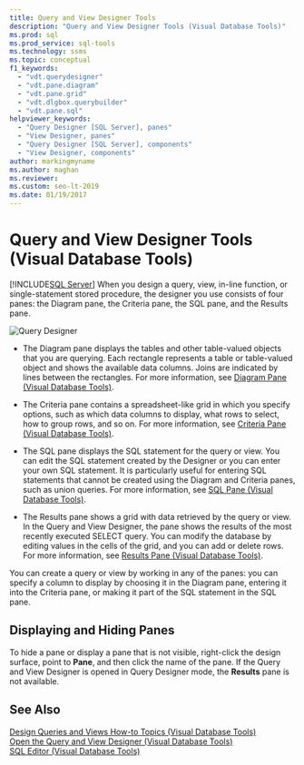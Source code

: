 ```yaml
---
title: Query and View Designer Tools
description: "Query and View Designer Tools (Visual Database Tools)"
ms.prod: sql
ms.prod_service: sql-tools
ms.technology: ssms
ms.topic: conceptual
f1_keywords: 
  - "vdt.querydesigner"
  - "vdt.pane.diagram"
  - "vdt.pane.grid"
  - "vdt.dlgbox.querybuilder"
  - "vdt.pane.sql"
helpviewer_keywords: 
  - "Query Designer [SQL Server], panes"
  - "View Designer, panes"
  - "Query Designer [SQL Server], components"
  - "View Designer, components"
author: markingmyname
ms.author: maghan
ms.reviewer: 
ms.custom: seo-lt-2019
ms.date: 01/19/2017
---
```

# Query and View Designer Tools (Visual Database Tools)
[!INCLUDE[SQL Server](../../includes/applies-to-version/sqlserver.md)]
When you design a query, view, in-line function, or single-statement stored procedure, the designer you use consists of four panes: the Diagram pane, the Criteria pane, the SQL pane, and the Results pane.  
  
![Query Designer](../../ssms/visual-db-tools/media/vs_queryviewdsgpanes.gif "Query Designer")  
  
-   The Diagram pane displays the tables and other table-valued objects that you are querying. Each rectangle represents a table or table-valued object and shows the available data columns. Joins are indicated by lines between the rectangles. For more information, see [Diagram Pane &#40;Visual Database Tools&#41;](../../ssms/visual-db-tools/diagram-pane-visual-database-tools.md).  
  
-   The Criteria pane contains a spreadsheet-like grid in which you specify options, such as which data columns to display, what rows to select, how to group rows, and so on. For more information, see [Criteria Pane &#40;Visual Database Tools&#41;](../../ssms/visual-db-tools/criteria-pane-visual-database-tools.md).  
  
-   The SQL pane displays the SQL statement for the query or view. You can edit the SQL statement created by the Designer or you can enter your own SQL statement. It is particularly useful for entering SQL statements that cannot be created using the Diagram and Criteria panes, such as union queries. For more information, see [SQL Pane &#40;Visual Database Tools&#41;](../../ssms/visual-db-tools/sql-pane-visual-database-tools.md).  
  
-   The Results pane shows a grid with data retrieved by the query or view. In the Query and View Designer, the pane shows the results of the most recently executed SELECT query. You can modify the database by editing values in the cells of the grid, and you can add or delete rows. For more information, see [Results Pane &#40;Visual Database Tools&#41;](../../ssms/visual-db-tools/results-pane-visual-database-tools.md).  
  
You can create a query or view by working in any of the panes: you can specify a column to display by choosing it in the Diagram pane, entering it into the Criteria pane, or making it part of the SQL statement in the SQL pane.  
  
## Displaying and Hiding Panes  
To hide a pane or display a pane that is not visible, right-click the design surface, point to **Pane**, and then click the name of the pane. If the Query and View Designer is opened in Query Designer mode, the **Results** pane is not available.  
  
## See Also  
[Design Queries and Views How-to Topics &#40;Visual Database Tools&#41;](../../ssms/visual-db-tools/design-queries-and-views-how-to-topics-visual-database-tools.md)  
[Open the Query and View Designer &#40;Visual Database Tools&#41;](../../ssms/visual-db-tools/open-the-query-and-view-designer-visual-database-tools.md)  
[SQL Editor &#40;Visual Database Tools&#41;](../../ssms/visual-db-tools/sql-editor-visual-database-tools.md)  
  
